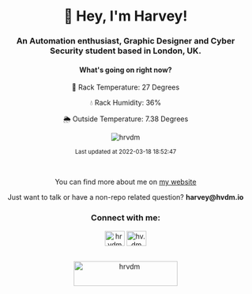 <h1 align="center">👋 Hey, I'm Harvey!</h1>
<h3 align="center">An Automation enthusiast, Graphic Designer and Cyber Security student based in London, UK.</h3>
<h4 align="center">What's going on right now?</h4>
<p align="center">🧮 Rack Temperature: 27 Degrees</p>
<p align="center">💧 Rack Humidity: 36%</p>
<p align="center">🌦️ Outside Temperature: 7.38 Degrees</p>
<p align="center"> <img src="https://komarev.com/ghpvc/?username=hrvdm&label=Profile%20views&color=0e75b6&style=flat" alt="hrvdm" /> </p>
<p align="center"><sub>Last updated at 2022-03-18 18:52:47</sub></p>
<br>

<p align="center">You can find more about me on <a href="https://hvdm.io">my website</a></p>
<p align="center">Just want to talk or have a non-repo related question? <strong>harvey@hvdm.io</strong></p>

<div align="center">
<h3>Connect with me:</h3>
<a href="https://twitter.com/hrvdm" target="blank"><img align="center" src="https://raw.githubusercontent.com/rahuldkjain/github-profile-readme-generator/master/src/images/icons/Social/twitter.svg" alt="hrvdm" height="30" width="40" /></a>
<a href="https://instagram.com/hv.dm" target="blank"><img align="center" src="https://raw.githubusercontent.com/rahuldkjain/github-profile-readme-generator/master/src/images/icons/Social/instagram.svg" alt="hv.dm" height="30" width="40" /></a>
</div><br>
<p align="center"><a href="https://www.buymeacoffee.com/hrvdm"> <img src="https://cdn.buymeacoffee.com/buttons/v2/default-yellow.png" height="50" width="210" alt="hrvdm" /></a></p><br>